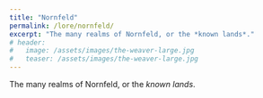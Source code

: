 ```yaml
---
title: "Nornfeld"
permalink: /lore/nornfeld/
excerpt: "The many realms of Nornfeld, or the *known lands*."
# header:
#   image: /assets/images/the-weaver-large.jpg
#   teaser: /assets/images/the-weaver-large.jpg
---
```


The many realms of Nornfeld, or the *known lands*.
